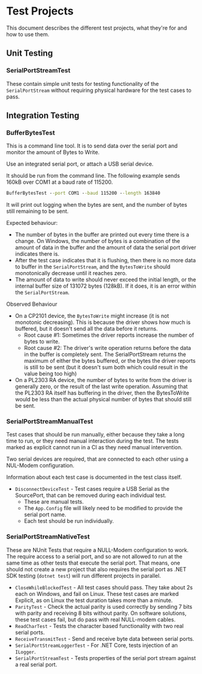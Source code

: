 # Test Projects

This document describes the different test projects, what they're for and how to
use them.

## Unit Testing

### SerialPortStreamTest

These contain simple unit tests for testing functionality of the
`SerialPortStream` without requiring physical hardware for the test cases to
pass.

## Integration Testing

### BufferBytesTest

This is a command line tool. It is to send data over the serial port and monitor
the amount of Bytes to Write.

Use an integrated serial port, or attach a USB serial device.

It should be run from the command line. The following example sends 160kB over
COM1 at a baud rate of 115200.

```cmd
BufferBytesTest --port COM1 --baud 115200 --length 163840
```

It will print out logging when the bytes are sent, and the number of bytes still
remaining to be sent.

Expected behaviour:

* The number of bytes in the buffer are printed out every time there is a
  change. On Windows, the number of bytes is a combination of the amount of data
  in the buffer and the amount of data the serial port driver indicates there
  is.
* After the test case indicates that it is flushing, then there is no more data
  to buffer in the `SerialPortStream`, and the `BytesToWrite` should
  monotonically decrease until it reaches zero.
* The amount of data to write should never exceed the initial length, or the
  internal buffer size of 131072 bytes (128kB). If it does, it is an error
  within the `SerialPortStream`.

Observed Behaviour

* On a CP2101 device, the `BytesToWrite` might increase (it is not monotonic
  decreasing). This is because the driver shows how much is buffered, but it
  doesn't send all the data before it returns.
  * Root cause #1: Sometimes the driver reports increase the number of bytes to
    write.
  * Root cause #2: The driver's write operation returns before the data in the
    buffer is completely sent. The SerialPortStream returns the maximum of
    either the bytes buffered, or the bytes the driver reports is still to be
    sent (but it doesn't sum both which could result in the value being too
    high)
* On a PL2303 RA device, the number of bytes to write from the driver is
  generally zero, or the result of the last write operation. Assuming that the
  PL2303 RA itself has buffering in the driver, then the BytesToWrite would be
  less than the actual physical number of bytes that should still be sent.

### SerialPortStreamManualTest

Test cases that should be run manually, either because they take a long time to
run, or they need manual interaction during the test. The tests marked as
explicit cannot run in a CI as they need manual intervention.

Two serial devices are required, that are connected to each other using a
NUL-Modem configuration.

Information about each test case is documented in the test class itself.

* `DisconnectDeviceTest` - Test cases require a USB Serial as the SourcePort,
  that can be removed during each individual test.
  * These are manual tests.
  * The `App.Config` file will likely need to be modified to provide the serial
    port name.
  * Each test should be run individually.

### SerialPortStreamNativeTest

These are NUnit Tests that require a NULL-Modem configuration to work. The
require access to a serial port, and so are not allowed to run at the same time
as other tests that execute the serial port. That means, one should not create a
new project that also requires the serial port as .NET SDK testing (`dotnet
test`) will run different projects in parallel.

* `CloseWhileBlockedTest` - All test cases should pass. They take about 2s each
  on Windows, and fail on Linux. These test cases are marked Explicit, as on
  Linux the test duration takes more than a minute.
* `ParityTest` - Check the actual parity is used correctly by sending 7 bits
  with parity and receiving 8 bits without parity. On software solutions, these
  test cases fail, but do pass with real NULL-modem cables.
* `ReadCharTest` - Tests the character based functionality with two real serial
  ports.
* `ReceiveTransmitTest` - Send and receive byte data between serial ports.
* `SerialPortStreamLoggerTest` - For .NET Core, tests injection of an `ILogger`.
* `SerialPortStreamTest` - Tests properties of the serial port stream against a
  real serial port.
